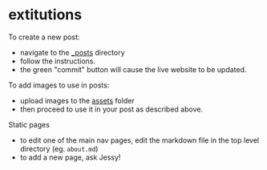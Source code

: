 # extitutions

To create a new post:
- navigate to the [_posts](https://github.com/jessykate/extitutions/tree/gh-pages/_posts) directory
- follow the instructions. 
- the green "commit" button will cause the live website to be updated.

To add images to use in posts:
- upload images to the [assets](/assets/) folder
- then proceed to use it in your post as described above. 

Static pages
- to edit one of the main nav pages, edit the markdown file in the top level directory (eg. `about.md`)
- to add a new page, ask Jessy!
